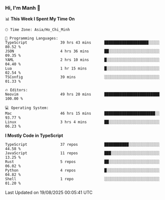 ### Hi, I'm Manh 👋

<!--START_SECTION:waka-->
📊 **This Week I Spent My Time On** 

```text
🕑︎ Time Zone: Asia/Ho_Chi_Minh

💬 Programming Languages: 
TypeScript               39 hrs 43 mins      ████████████████████░░░░░   80.52 % 
JSON                     4 hrs 36 mins       ██░░░░░░░░░░░░░░░░░░░░░░░   09.35 % 
YAML                     2 hrs 10 mins       █░░░░░░░░░░░░░░░░░░░░░░░░   04.40 % 
Lua                      1 hr 15 mins        █░░░░░░░░░░░░░░░░░░░░░░░░   02.54 % 
TSConfig                 39 mins             ░░░░░░░░░░░░░░░░░░░░░░░░░   01.33 % 

🔥 Editors: 
Neovim                   49 hrs 20 mins      █████████████████████████   100.00 % 

💻 Operating System: 
Mac                      46 hrs 15 mins      ███████████████████████░░   93.77 % 
Linux                    3 hrs 4 mins        ██░░░░░░░░░░░░░░░░░░░░░░░   06.23 % 
```

**I Mostly Code in TypeScript** 

```text
TypeScript               37 repos            ███████████░░░░░░░░░░░░░░   44.58 % 
JavaScript               11 repos            ███░░░░░░░░░░░░░░░░░░░░░░   13.25 % 
Rust                     5 repos             ██░░░░░░░░░░░░░░░░░░░░░░░   06.02 % 
Python                   4 repos             █░░░░░░░░░░░░░░░░░░░░░░░░   04.82 % 
Shell                    1 repo              ░░░░░░░░░░░░░░░░░░░░░░░░░   01.20 % 
```




 Last Updated on 19/08/2025 00:05:41 UTC
<!--END_SECTION:waka-->
